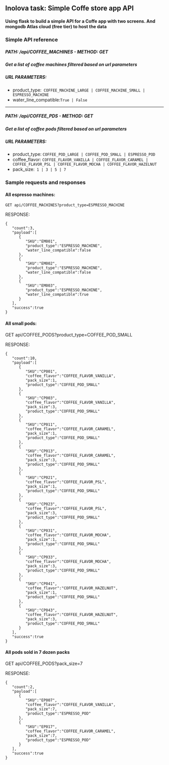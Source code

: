 ## Inolova task: Simple Coffe store app API
#### Using flask to build a simple API for a Coffe app with two screens. And mongodb Atlas cloud (free tier) to host the data

### Simple API reference
##### PATH: /api/COFFEE_MACHINES - METHOD: GET
##### Get a list of coffee machines filtered based on url parameters
##### URL PARAMETERS:
- product_type:``` COFFEE_MACHINE_LARGE | COFFEE_MACHINE_SMALL | ESPRESSO_MACHINE```
- water_line_compatible:```True | False```
--------------------------------------------------------
##### PATH: /api/COFFEE_PDS - METHOD: GET
##### Get a list of coffee pods filtered based on url parameters
##### URL PARAMETERS:
- product_type: ```COFFEE_POD_LARGE | COFFEE_POD_SMALL | ESPRESSO_POD```
- coffee_flavor: ```COFFEE_FLAVOR_VANILLA | COFFEE_FLAVOR_CARAMEL | COFFEE_FLAVOR_PSL | COFFEE_FLAVOR_MOCHA | COFFEE_FLAVOR_HAZELNUT```
- pack_size:``` 1 | 3 | 5 | 7```

### Sample requests and responses
#### All espresso machines: 
```GET api/COFFEE_MACHINES?product_type=ESPRESSO_MACHINE```

RESPONSE: 
```
{
   "count":3,
   "payload":[
      {
         "SKU":"EM001",
         "product_type":"ESPRESSO_MACHINE",
         "water_line_compatible":false
      },
      {
         "SKU":"EM002",
         "product_type":"ESPRESSO_MACHINE",
         "water_line_compatible":false
      },
      {
         "SKU":"EM003",
         "product_type":"ESPRESSO_MACHINE",
         "water_line_compatible":true
      }
   ],
   "success":true
}
```
#### All small pods: 
GET api/COFFEE_PODS?product_type=COFFEE_POD_SMALL

RESPONSE: 
```
{
   "count":10,
   "payload":[
      {
         "SKU":"CP001",
         "coffee_flavor":"COFFEE_FLAVOR_VANILLA",
         "pack_size":1,
         "product_type":"COFFEE_POD_SMALL"
      },
      {
         "SKU":"CP003",
         "coffee_flavor":"COFFEE_FLAVOR_VANILLA",
         "pack_size":3,
         "product_type":"COFFEE_POD_SMALL"
      },
      {
         "SKU":"CP011",
         "coffee_flavor":"COFFEE_FLAVOR_CARAMEL",
         "pack_size":1,
         "product_type":"COFFEE_POD_SMALL"
      },
      {
         "SKU":"CP013",
         "coffee_flavor":"COFFEE_FLAVOR_CARAMEL",
         "pack_size":3,
         "product_type":"COFFEE_POD_SMALL"
      },
      {
         "SKU":"CP021",
         "coffee_flavor":"COFFEE_FLAVOR_PSL",
         "pack_size":1,
         "product_type":"COFFEE_POD_SMALL"
      },
      {
         "SKU":"CP023",
         "coffee_flavor":"COFFEE_FLAVOR_PSL",
         "pack_size":3,
         "product_type":"COFFEE_POD_SMALL"
      },
      {
         "SKU":"CP031",
         "coffee_flavor":"COFFEE_FLAVOR_MOCHA",
         "pack_size":1,
         "product_type":"COFFEE_POD_SMALL"
      },
      {
         "SKU":"CP033",
         "coffee_flavor":"COFFEE_FLAVOR_MOCHA",
         "pack_size":3,
         "product_type":"COFFEE_POD_SMALL"
      },
      {
         "SKU":"CP041",
         "coffee_flavor":"COFFEE_FLAVOR_HAZELNUT",
         "pack_size":1,
         "product_type":"COFFEE_POD_SMALL"
      },
      {
         "SKU":"CP043",
         "coffee_flavor":"COFFEE_FLAVOR_HAZELNUT",
         "pack_size":3,
         "product_type":"COFFEE_POD_SMALL"
      }
   ],
   "success":true
}
```
#### All pods sold in 7 dozen packs
GET api/COFFEE_PODS?pack_size=7

RESPONSE: 
```
{
   "count":2,
   "payload":[
      {
         "SKU":"EP007",
         "coffee_flavor":"COFFEE_FLAVOR_VANILLA",
         "pack_size":7,
         "product_type":"ESPRESSO_POD"
      },
      {
         "SKU":"EP017",
         "coffee_flavor":"COFFEE_FLAVOR_CARAMEL",
         "pack_size":7,
         "product_type":"ESPRESSO_POD"
      }
   ],
   "success":true
}
```
